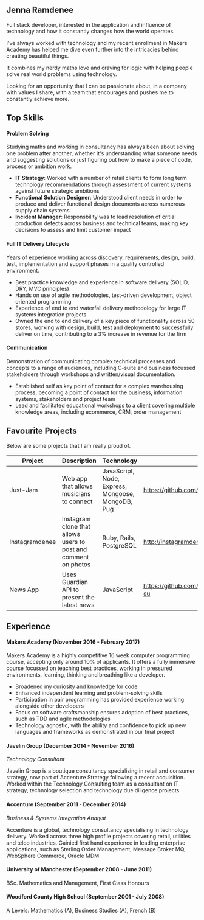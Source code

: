 ## Jenna Ramdenee

Full stack developer, interested in the application and influence of technology and how it constantly changes how the world operates.

I've always worked with technology and my recent enrollment in Makers Academy has helped me dive even further into the intricacies behind creating beautiful things. 

It combines my nerdy maths love and craving for logic with helping people solve real world problems using technology.

Looking for an opportunity that I can be passionate about, in a company with values I share, with a team that encourages and pushes me to constantly achieve more.

## Top Skills

#### Problem Solving

Studying maths and working in consultancy has always been about solving one problem after another, whether it's understanding what someone needs and suggesting solutions or just figuring out how to make a piece of code, process or ambition work.

- **IT Strategy**: Worked with a number of retail clients to form long term technology recommendations through assessment of current systems against future strategic ambitions
- **Functional Solution Designer**: Understood client needs in order to produce and deliver functional design documents across numerous supply chain systems
- **Incident Manager**: Responsbility was to lead resolution of critial production defects across business and technical teams, making key decisions to assess and limit customer impact

#### Full IT Delivery Lifecycle

Years of experience working across discovery, requirements, design, build, test, implementation and support phases in a quality controlled environment.

- Best practice knowledge and experience in software delivery (SOLID, DRY, MVC principles)
- Hands on use of agile methodologies, test-driven development, object oriented programming
- Experience of end to end waterfall delivery methodology for large IT systems integration projects
- Owned the end to end delivery of a key piece of functionality across 50 stores, working with design, build, test and deployment to successfully deliver on time, contributing to a 3% increase in revenue for the firm

#### Communication

Demonstration of communicating complex technical processes and concepts to a range of audiences, including C-suite and business focussed stakeholders through workshops and written/visual documentation.

- Established self as key point of contact for a complex warehousing process, becoming a point of contact for the business, information systems, stakeholders and project team
- Lead and facilitated educational workshops to a client covering multiple knowledge areas, including ecommerce, CRM, order management

## Favourite Projects

Below are some projects that I am really proud of.

| Project        | Description                                                     | Technology                                        | Link                                     |
|----------------|-----------------------------------------------------------------|---------------------------------------------------|------------------------------------------|
| Just-Jam       | Web app that allows musicians to connect                        | JavaScript, Node, Express, Mongoose, MongoDB, Pug | https://github.com/Gweaton/just-jam      |
| Instagramdenee | Instagram clone that allows users to post and comment on photos | Ruby, Rails, PostgreSQL                           | http://instagramdenee.herokuapp.com/     |
| News App       | Uses Guardian API to present the latest news                    | JavaScript                                        | https://github.com/jennaramdenee/news-su |

## Experience

#### Makers Academy (November 2016 - February 2017)

Makers Academy is a highly competitive 16 week computer programming course, accepting only around 10% of applicants. It offers a fully immersive course focussed on teaching best practices, working in pressured environments, learning, thinking and breathing like a developer.

- Broadened my curiosity and knowledge for code
- Enhanced independent learning and problem-solving skills
- Participation in pair programming has provided experience working alongside other developers
- Focus on software craftsmanship ensures adoption of best practices, such as TDD and agile methodologies
- Technology agnostic, with the ability and confidence to pick up new languages and frameworks as demonstrated in our final project 

#### Javelin Group (December 2014 - November 2016)    
*Technology Consultant*  

Javelin Group is a boutique consultancy specialising in retail and consumer strategy, now part of Accenture Strategy following a recent acquisition. Worked within the Technology Consulting team as a consultant on IT strategy, technology selection and technology due diligence projects.

#### Accenture (September 2011 - December 2014)   
*Business & Systems Integration Analyst*  

Accenture is a global, technology consultancy specialising in technology delivery. Worked across three high profile projects covering retail, utilities and telco industries. Gainied first hand experience in leading enterprise applications, such as Sterling Order Management, Message Broker MQ, WebSphere Commerce, Oracle MDM.

#### University of Manchester (September 2008 - June 2011)

BSc. Mathematics and Management, First Class Honours

#### Woodford County High School (September 2001 - July 2008)

A Levels: Mathematics (A), Business Studies (A), French (B)
